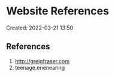 # Website References
Created: 2022-03-21 13:50

## References
1. http://greigfraser.com
2. teenage.enenearing 